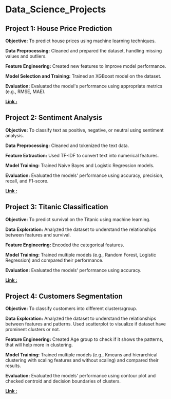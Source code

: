 
# Data_Science_Projects

## Project 1: House Price Prediction

**Objective:**  To predict house prices using machine learning techniques.

**Data Preprocessing:** Cleaned and prepared the dataset, handling missing values and outliers.

**Feature Engineering:** Created new features to improve model performance.

**Model Selection and Training:** Trained an XGBoost model on the dataset.

**Evaluation:** Evaluated the model's performance using appropriate metrics (e.g., RMSE, MAE).

**[Link :](https://github.com/syedasonianaz/Data_Science_Projects/blob/main/house_price_prediction.ipynb)**

## Project 2: Sentiment Analysis
**Objective:** To classify text as positive, negative, or neutral using sentiment analysis.

**Data Preprocessing:** Cleaned and tokenized the text data.

**Feature Extraction:** Used TF-IDF to convert text into numerical features.

**Model Training:** Trained Naive Bayes and Logistic Regression models.

**Evaluation:** Evaluated the models' performance using accuracy, precision, recall, and F1-score.

**[Link :](https://github.com/syedasonianaz/Data_Science_Projects/blob/main/sentiment_analysis.ipynb)**

## Project 3: Titanic Classification
**Objective:** To predict survival on the Titanic using machine learning.

**Data Exploration:** Analyzed the dataset to understand the relationships between features and survival.

**Feature Engineering:** Encoded the categorical features.

**Model Training:** Trained multiple models (e.g., Random Forest, Logistic Regression) and compared their performance.

**Evaluation:** Evaluated the models' performance using accuracy.

**[Link :](https://github.com/syedasonianaz/Data_Science_Projects/blob/main/titanic.ipynb)**

## Project 4: Customers Segmentation
**Objective:** To classify customers into different clusters/group.

**Data Exploration:** Analyzed the dataset to understand the relationships between features and patterns. Used scatterplot to visualize if dataset have prominent clusters or not.

**Feature Engineering:** Created Age group to check if it shows the patterns, that will help more in clustering.

**Model Training:** Trained multiple models (e.g., Kmeans and hierarchical clustering with scaling features and without scaling) and compared their results.

**Evaluation:** Evaluated the models' performance using contour plot and checked centroid and decision boundaries of clusters.

**[Link :](https://github.com/syedasonianaz/Data_Science_Projects/blob/main/customers_segmentation_clustering.ipynb)**
